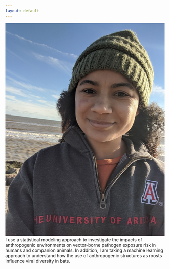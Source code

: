 ```yaml
---
layout: default
---
```


<div>
  <img src="/images/profile.jpg" alt="My Image">
  <span>I use a statistical modeling approach to investigate the impacts of anthropogenic environments on vector-borne pathogen exposure risk in humans and companion animals. In addition, I am taking a machine learning approach to understand how the use of anthropogenic structures as roosts influence viral diversity in bats.</span>
</div>